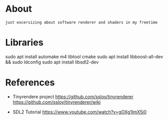 # About

    just excersizing about software renderer and shaders in my freetime


# Libraries

  sudo apt install automake m4 libtool cmake
  sudo apt install libboost-all-dev && sudo ldconfig
  sudo apt install libsdl2-dev


# References

  - Tinyrendere project
    https://github.com/ssloy/tinyrenderer
    https://github.com/ssloy/tinyrenderer/wiki

  - SDL2 Tutorial
    https://www.youtube.com/watch?v=gOXg1ImX5j0

      

